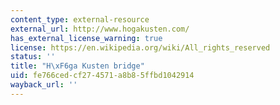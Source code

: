 ```yaml
---
content_type: external-resource
external_url: http://www.hogakusten.com/
has_external_license_warning: true
license: https://en.wikipedia.org/wiki/All_rights_reserved
status: ''
title: "H\xF6ga Kusten bridge"
uid: fe766ced-cf27-4571-a8b8-5ffbd1042914
wayback_url: ''
---
```

